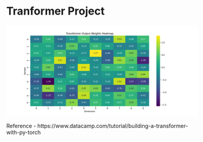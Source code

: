 <h1>
Tranformer Project
</h1>

![Heat map of Tranformer Output Weights](Figure_1.png)

<p> Reference - https://www.datacamp.com/tutorial/building-a-transformer-with-py-torch</p>

